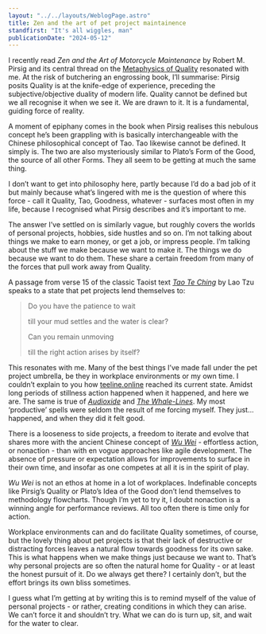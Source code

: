 ```yaml
---
layout: "../../layouts/WeblogPage.astro"
title: Zen and the art of pet project maintainence
standfirst: "It's all wiggles, man"
publicationDate: "2024-05-12"
---
```


I recently read _Zen and the Art of Motorcycle Maintenance_ by Robert M. Pirsig and its central thread on the [Metaphysics of Quality](https://philosophynow.org/issues/122/Robert_Pirsig_and_His_Metaphysics_of_Quality) resonated with me. At the risk of butchering an engrossing book, I’ll summarise: Pirsig posits Quality is at the knife-edge of experience, preceding the subjective/objective duality of modern life. Quality cannot be defined but we all recognise it when we see it. We are drawn to it. It is a fundamental, guiding force of reality.

A moment of epiphany comes in the book when Pirsig realises this nebulous concept he’s been grappling with is basically interchangeable with the Chinese philosophical concept of Tao. Tao likewise cannot be defined. It simply is. The two are also mysteriously similar to Plato’s Form of the Good, the source of all other Forms. They all seem to be getting at much the same thing.

I don’t want to get into philosophy here, partly because I’d do a bad job of it but mainly because what’s lingered with me is the question of where this force - call it Quality, Tao, Goodness, whatever - surfaces most often in my life, because I recognised what Pirsig describes and it’s important to me.

The answer I’ve settled on is similarly vague, but roughly covers the worlds of personal projects, hobbies, side hustles and so on. I’m not talking about things we make to earn money, or get a job, or impress people. I’m talking about the stuff we make because we want to make it. The things we do because we want to do them. These share a certain freedom from many of the forces that pull work away from Quality.

A passage from verse 15 of the classic Taoist text _[Tao Te Ching](https://classics.mit.edu/Lao/taote.html)_ by Lao Tzu speaks to a state that pet projects lend themselves to:


> Do you have the patience to wait
>
> till your mud settles and the water is clear?
>
> Can you remain unmoving
>
> till the right action arises by itself?

This resonates with me. Many of the best things I’ve made fall under the pet project umbrella, be they in workplace environments or my own time. I couldn’t explain to you how [teeline.online](https://teeline.online/) reached its current state. Amidst long periods of stillness action happened when it happened, and here we are. The same is true of _[Audioxide](https://audioxide.com/)_ and _[The Whale-Lines](https://thewhalelines.com)_. My most ‘productive’ spells were seldom the result of me forcing myself. They just… happened, and when they did it felt good.

There is a looseness to side projects, a freedom to iterate and evolve that shares more with the ancient Chinese concept of _[Wu Wei](https://www.britannica.com/topic/wuwei-Chinese-philosophy)_ - effortless action, or nonaction - than with en vogue approaches like agile development. The absence of pressure or expectation allows for improvements to surface in their own time, and insofar as one competes at all it is in the spirit of play.

_Wu Wei_ is not an ethos at home in a lot of workplaces. Indefinable concepts like Pirsig’s Quality or Plato’s Idea of the Good don’t lend themselves to methodology flowcharts. Though I’m yet to try it, I doubt nonaction is a winning angle for performance reviews. All too often there is time only for action.

Workplace environments can and do facilitate Quality sometimes, of course, but the lovely thing about pet projects is that their lack of destructive or distracting forces leaves a natural flow towards goodness for its own sake. This is what happens when we make things just because we want to. That’s why personal projects are so often the natural home for Quality - or at least the honest pursuit of it. Do we always get there? I certainly don’t, but the effort brings its own bliss sometimes.

I guess what I’m getting at by writing this is to remind myself of the value of personal projects - or rather, creating conditions in which they can arise. We can’t force it and shouldn’t try. What we can do is turn up, sit, and wait for the water to clear. 
